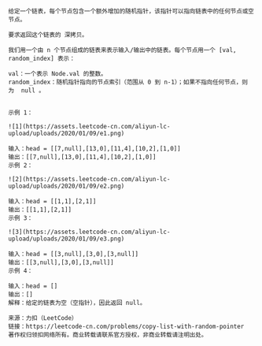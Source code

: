 
    给定一个链表，每个节点包含一个额外增加的随机指针，该指针可以指向链表中的任何节点或空节点。

    要求返回这个链表的 深拷贝。 
    
    我们用一个由 n 个节点组成的链表来表示输入/输出中的链表。每个节点用一个 [val, random_index] 表示：
    
    val：一个表示 Node.val 的整数。
    random_index：随机指针指向的节点索引（范围从 0 到 n-1）；如果不指向任何节点，则为  null 。
     
    
    示例 1：
    
    ![1](https://assets.leetcode-cn.com/aliyun-lc-upload/uploads/2020/01/09/e1.png)
    
    输入：head = [[7,null],[13,0],[11,4],[10,2],[1,0]]
    输出：[[7,null],[13,0],[11,4],[10,2],[1,0]]
    示例 2：
    
    ![2](https://assets.leetcode-cn.com/aliyun-lc-upload/uploads/2020/01/09/e2.png)
    
    输入：head = [[1,1],[2,1]]
    输出：[[1,1],[2,1]]
    示例 3：
    
    ![3](https://assets.leetcode-cn.com/aliyun-lc-upload/uploads/2020/01/09/e3.png)
    
    输入：head = [[3,null],[3,0],[3,null]]
    输出：[[3,null],[3,0],[3,null]]
    示例 4：
    
    输入：head = []
    输出：[]
    解释：给定的链表为空（空指针），因此返回 null。
    
    来源：力扣（LeetCode）
    链接：https://leetcode-cn.com/problems/copy-list-with-random-pointer
    著作权归领扣网络所有。商业转载请联系官方授权，非商业转载请注明出处。
